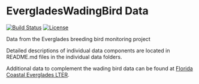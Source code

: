 # EvergladesWadingBird Data

[![Build Status](https://travis-ci.com/weecology/EvergladesWadingBird.svg?branch=master)](https://travis-ci.com/weecology/EvergladesWadingBird)
[![License](http://i.creativecommons.org/p/zero/1.0/88x31.png)](https://raw.githubusercontent.com/weecology/PortalData/master/LICENSE)

Data from the Everglades breeding bird monitoring project

Detailed descriptions of individual data components are located in README.md files in the individual data folders.

Additional data to complement the wading bird data can be found at [Florida Coastal Everglades LTER](http://fcelter.fiu.edu/).
